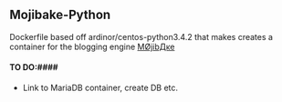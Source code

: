 ## Mojibake-Python ##

Dockerfile based off ardinor/centos-python3.4.2 that makes creates a container for the blogging engine [MØjibДĸe](https://github.com/ardinor/mojibake)

#### TO DO:####
- Link to MariaDB container, create DB etc.

